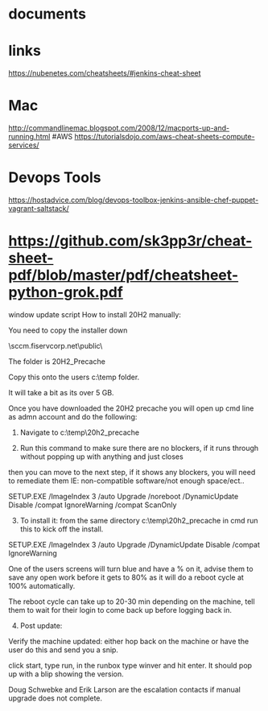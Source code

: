# documents
# links 
https://nubenetes.com/cheatsheets/#jenkins-cheat-sheet
# Mac 
http://commandlinemac.blogspot.com/2008/12/macports-up-and-running.html
#AWS 
https://tutorialsdojo.com/aws-cheat-sheets-compute-services/
# Devops Tools 
https://hostadvice.com/blog/devops-toolbox-jenkins-ansible-chef-puppet-vagrant-saltstack/

# https://github.com/sk3pp3r/cheat-sheet-pdf/blob/master/pdf/cheatsheet-python-grok.pdf
window update  script 
How to install 20H2 manually:

You need to copy the installer down 

\\sccm.fiservcorp.net\public\

The folder is 20H2_Precache

Copy this onto the users c:\temp folder.


It will take a bit as its over 5 GB.



Once you have downloaded the 20H2 precache you will open up cmd line as admn account and do the following:

1. Navigate to c:\temp\20h2_precache

2. Run this command to make sure there are no blockers, if it runs through without popping up with anything and just closes

then you can move to the next step, if it shows any blockers,  you will need to remediate them IE: non-compatible software/not enough space/ect..

SETUP.EXE /ImageIndex 3 /auto Upgrade /noreboot /DynamicUpdate Disable /compat IgnoreWarning /compat ScanOnly

3. To install it: from the same directory c:\temp\20h2_precache in cmd run this to kick off the install.

SETUP.EXE /ImageIndex 3 /auto Upgrade /DynamicUpdate Disable /compat IgnoreWarning

One of the users screens will turn blue and have a % on it, advise them to save any open work before it gets to 80% as it will do a reboot cycle at 100% automatically. 

The reboot cycle can take up to 20-30 min depending on the machine, tell them to wait for their login to come back up before logging back in.

4. Post update:

Verify the machine updated: either hop back on the machine or have the user do this and send you a snip.

click start, type run, in the runbox type winver and hit enter. It should pop up with a blip showing the version.


Doug Schwebke and Erik Larson are the escalation contacts if manual upgrade does not complete.
